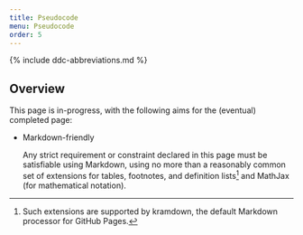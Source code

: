 ```yaml
---
title: Pseudocode
menu: Pseudocode
order: 5
---
```


{% include ddc-abbreviations.md %}
      
## Overview

This page is in-progress, with the following aims for the (eventual) completed page:

* Markdown-friendly

    Any strict requirement or constraint declared in this page must be satisfiable using Markdown, using no more than a reasonably common set of extensions for tables, footnotes, and definition lists[^extensions] and MathJax (for mathematical notation).
    

[^extensions]: Such extensions are supported by kramdown, the default Markdown processor for GitHub Pages.